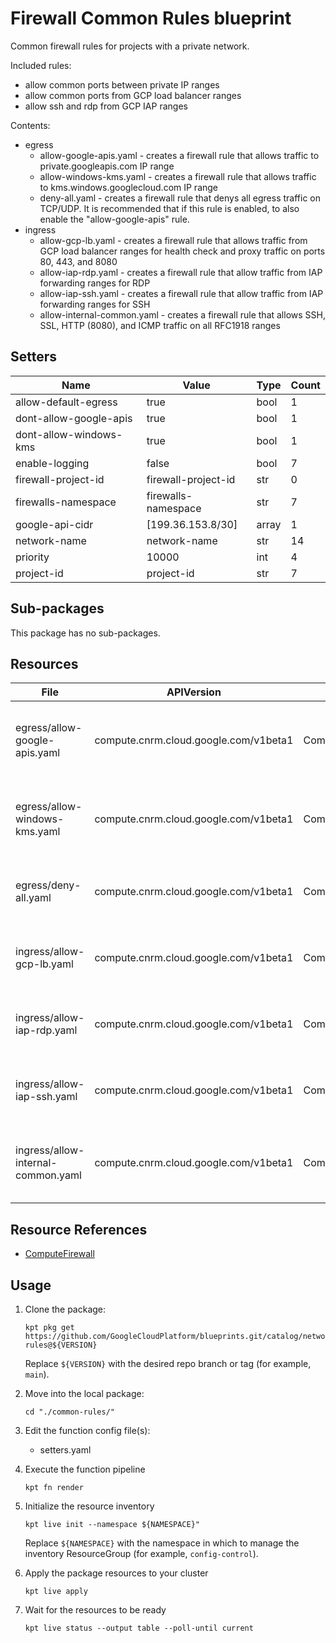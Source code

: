 <!-- BEGINNING OF PRE-COMMIT-BLUEPRINT DOCS HOOK:TITLE -->
# Firewall Common Rules blueprint


<!-- END OF PRE-COMMIT-BLUEPRINT DOCS HOOK:TITLE -->
<!-- BEGINNING OF PRE-COMMIT-BLUEPRINT DOCS HOOK:BODY -->
Common firewall rules for projects with a private network.

Included rules:

- allow common ports between private IP ranges
- allow common ports from GCP load balancer ranges
- allow ssh and rdp from GCP IAP ranges

Contents:
-   egress
    -   allow-google-apis.yaml - creates a firewall rule that allows traffic
        to private.googleapis.com IP range
    -   allow-windows-kms.yaml - creates a firewall rule that allows traffic
        to kms.windows.googlecloud.com IP range
    -   deny-all.yaml - creates a firewall rule that denys all egress traffic
        on TCP/UDP. It is recommended that if this rule is enabled, to also
        enable the "allow-google-apis" rule.
-   ingress
    -   allow-gcp-lb.yaml - creates a firewall rule that allows traffic from
        GCP load balancer ranges for health check and proxy traffic on ports
        80, 443, and 8080
    -   allow-iap-rdp.yaml - creates a firewall rule that allow traffic from
        IAP forwarding ranges for RDP
    -   allow-iap-ssh.yaml - creates a firewall rule that allow traffic from
        IAP forwarding ranges for SSH
    -   allow-internal-common.yaml - creates a firewall rule that allows SSH,
        SSL, HTTP (8080), and ICMP traffic on all RFC1918 ranges

## Setters

|          Name          |        Value        | Type  | Count |
|------------------------|---------------------|-------|-------|
| allow-default-egress   | true                | bool  |     1 |
| dont-allow-google-apis | true                | bool  |     1 |
| dont-allow-windows-kms | true                | bool  |     1 |
| enable-logging         | false               | bool  |     7 |
| firewall-project-id    | firewall-project-id | str   |     0 |
| firewalls-namespace    | firewalls-namespace | str   |     7 |
| google-api-cidr        | [199.36.153.8/30]   | array |     1 |
| network-name           | network-name        | str   |    14 |
| priority               |               10000 | int   |     4 |
| project-id             | project-id          | str   |     7 |

## Sub-packages

This package has no sub-packages.

## Resources

|                File                |              APIVersion               |      Kind       |                 Name                  |      Namespace      |
|------------------------------------|---------------------------------------|-----------------|---------------------------------------|---------------------|
| egress/allow-google-apis.yaml      | compute.cnrm.cloud.google.com/v1beta1 | ComputeFirewall | network-name-fw-allow-google-apis     | firewalls-namespace |
| egress/allow-windows-kms.yaml      | compute.cnrm.cloud.google.com/v1beta1 | ComputeFirewall | network-name-fw-allow-windows-kms     | firewalls-namespace |
| egress/deny-all.yaml               | compute.cnrm.cloud.google.com/v1beta1 | ComputeFirewall | network-name-fw-deny-all-egress       | firewalls-namespace |
| ingress/allow-gcp-lb.yaml          | compute.cnrm.cloud.google.com/v1beta1 | ComputeFirewall | network-name-fw-allow-gcp-lb          | firewalls-namespace |
| ingress/allow-iap-rdp.yaml         | compute.cnrm.cloud.google.com/v1beta1 | ComputeFirewall | network-name-fw-allow-iap-rdp         | firewalls-namespace |
| ingress/allow-iap-ssh.yaml         | compute.cnrm.cloud.google.com/v1beta1 | ComputeFirewall | network-name-fw-allow-iap-ssh         | firewalls-namespace |
| ingress/allow-internal-common.yaml | compute.cnrm.cloud.google.com/v1beta1 | ComputeFirewall | network-name-fw-allow-internal-common | firewalls-namespace |

## Resource References

- [ComputeFirewall](https://cloud.google.com/config-connector/docs/reference/resource-docs/compute/computefirewall)

## Usage

1.  Clone the package:
    ```shell
    kpt pkg get https://github.com/GoogleCloudPlatform/blueprints.git/catalog/networking/firewall/common-rules@${VERSION}
    ```
    Replace `${VERSION}` with the desired repo branch or tag
    (for example, `main`).

1.  Move into the local package:
    ```shell
    cd "./common-rules/"
    ```

1.  Edit the function config file(s):
    - setters.yaml

1.  Execute the function pipeline
    ```shell
    kpt fn render
    ```

1.  Initialize the resource inventory
    ```shell
    kpt live init --namespace ${NAMESPACE}"
    ```
    Replace `${NAMESPACE}` with the namespace in which to manage
    the inventory ResourceGroup (for example, `config-control`).

1.  Apply the package resources to your cluster
    ```shell
    kpt live apply
    ```

1.  Wait for the resources to be ready
    ```shell
    kpt live status --output table --poll-until current
    ```

<!-- END OF PRE-COMMIT-BLUEPRINT DOCS HOOK:BODY -->
